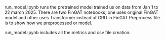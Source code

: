 run_model.ipynb runs the pretrained model trained us on data from Jan 1 to 22 march 2025. 
There are two FinGAT notebooks, one uses original FinGAT model and other uses Transformer instead of GRU in FinGAT
Preprocess file is to show how we preprocessed or model.

run_model.ipynb includes all the metrics and csv file creation.
